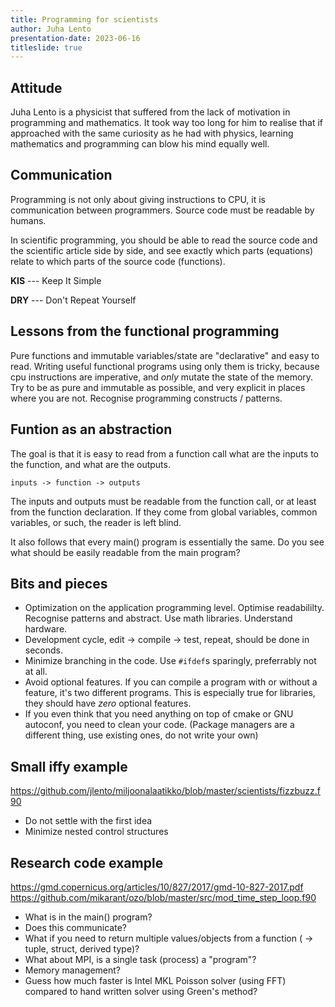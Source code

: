 ```yaml
---
title: Programming for scientists
author: Juha Lento
presentation-date: 2023-06-16
titleslide: true
---
```


## Attitude

Juha Lento is a physicist that suffered from the lack of motivation in
programming and mathematics. It took way too long for him to realise that if
approached with the same curiosity as he had with physics, learning mathematics
and programming can blow his mind equally well.


## Communication

Programming is not only about giving instructions to CPU, it is communication
between programmers. Source code must be readable by humans.

In scientific programming, you should be able to read the source code and the
scientific article side by side, and see exactly which parts (equations) relate
to which parts of the source code (functions).

**KIS** --- Keep It Simple

**DRY** --- Don't Repeat Yourself


## Lessons from the functional programming

Pure functions and immutable variables/state are "declarative" and easy to read.
Writing useful functional programs using only them is tricky, because cpu
instructions are imperative, and *only* mutate the state of the memory. Try to
be as pure and immutable as possible, and very explicit in places where you are
not. Recognise programming constructs / patterns.


## Funtion as an abstraction

The goal is that it is easy to read from a function call what are the inputs to
the function, and what are the outputs.

   `inputs -> function -> outputs`

The inputs and outputs must be readable from the function call, or at least from
the function declaration. If they come from global variables, common variables,
or such, the reader is left blind.

It also follows that every main() program is essentially the same. Do you see
what should be easily readable from the main program?


## Bits and pieces

- Optimization on the application programming level. Optimise readabililty.
  Recognise patterns and abstract. Use math libraries. Understand hardware.
- Development cycle, edit -> compile -> test, repeat, should be done in seconds.
- Minimize branching in the code. Use `#ifdef`s sparingly, preferrably not at all.
- Avoid optional features. If you can compile a program with or without a
  feature, it's two different programs. This is especially true for libraries,
  they should have *zero* optional features.
- If you even think that you need anything on top of cmake or GNU autoconf, you
  need to clean your code. (Package managers are a different thing, use existing
  ones, do not write your own)


## Small iffy example

<https://github.com/jlento/miljoonalaatikko/blob/master/scientists/fizzbuzz.f90>

- Do not settle with the first idea
- Minimize nested control structures


## Research code example

<https://gmd.copernicus.org/articles/10/827/2017/gmd-10-827-2017.pdf>
<https://github.com/mikarant/ozo/blob/master/src/mod_time_step_loop.f90>

- What is in the main() program?
- Does this communicate?
- What if you need to return multiple values/objects from a function ( -> tuple,
  struct, derived type)?
- What about MPI, is a single task (process) a "program"?
- Memory management?
- Guess how much faster is Intel MKL Poisson solver (using FFT) compared to hand
  written solver using Green's method?
